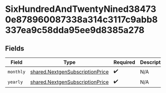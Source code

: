 # SixHundredAndTwentyNined384730e878960087338a314c3117c9abb8337ea9c58dda95ee9d8385a278


## Fields

| Field                                                                              | Type                                                                               | Required                                                                           | Description                                                                        |
| ---------------------------------------------------------------------------------- | ---------------------------------------------------------------------------------- | ---------------------------------------------------------------------------------- | ---------------------------------------------------------------------------------- |
| `monthly`                                                                          | [shared.NextgenSubscriptionPrice](../../models/shared/nextgensubscriptionprice.md) | :heavy_check_mark:                                                                 | N/A                                                                                |
| `yearly`                                                                           | [shared.NextgenSubscriptionPrice](../../models/shared/nextgensubscriptionprice.md) | :heavy_check_mark:                                                                 | N/A                                                                                |